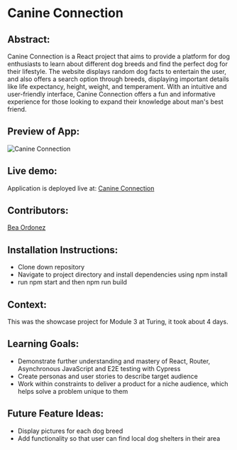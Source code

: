 # Canine Connection

## Abstract:
[//]: <>
Canine Connection is a React project that aims to provide a platform for dog enthusiasts to learn about different dog breeds and find the perfect dog for their lifestyle. The website displays random dog facts to entertain the user, and also offers a search option through breeds, displaying important details like life expectancy, height, weight, and temperament. With an intuitive and user-friendly interface, Canine Connection offers a fun and informative experience for those looking to expand their knowledge about man's best friend.

## Preview of App:
[//]: <>
![Canine Connection](https://media.giphy.com/media/v1.Y2lkPTc5MGI3NjExYTUzOGEwNjI0Y2M1MDRjZmFmMTcyNWE2OWQxYWNmNzhkZDU3YzExMSZlcD12MV9pbnRlcm5hbF9naWZzX2dpZklkJmN0PWc/U1ZM76W45LOC8LlAPk/giphy.gif)

## Live demo:
Application is deployed live at: [Canine Connection](https://showcase-canine-connections.vercel.app/)

## Contributors:
[//]: <>
[Bea Ordonez](https://github.com/bea-ordonez)

## Installation Instructions:
[//]: <>
- Clone down repository
- Navigate to project directory and install dependencies using npm install
- run npm start and then npm run build

## Context:
[//]: <>
This was the showcase project for Module 3 at Turing, it took about 4 days.

## Learning Goals:
[//]: <>
- Demonstrate further understanding and mastery of React, Router, Asynchronous JavaScript and E2E testing with Cypress
- Create personas and user stories to describe target audience
- Work within constraints to deliver a product for a niche audience, which helps solve a problem unique to them

## Future Feature Ideas:
[//]: <>
- Display pictures for each dog breed
- Add functionality so that user can find local dog shelters in their area
